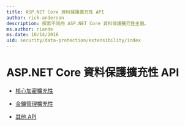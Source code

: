 ```yaml
---
title: ASP.NET Core 資料保護擴充性 API
author: rick-anderson
description: 探索不同的 ASP.NET Core 資料保護擴充性主題。
ms.author: riande
ms.date: 10/14/2016
uid: security/data-protection/extensibility/index
---
```

# <a name="aspnet-core-data-protection-extensibility-apis"></a>ASP.NET Core 資料保護擴充性 API

* [核心加密擴充性](xref:security/data-protection/extensibility/core-crypto)

* [金鑰管理擴充性](xref:security/data-protection/extensibility/key-management)

* [其他 API](xref:security/data-protection/extensibility/misc-apis)
